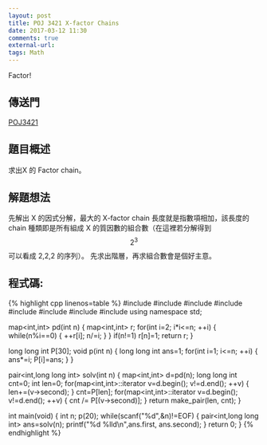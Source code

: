 ```yaml
---
layout: post
title: POJ 3421 X-factor Chains
date: 2017-03-12 11:30
comments: true
external-url:
tags: Math
---
```


Factor!

## 傳送門
[POJ3421](http://poj.org/problem?id=3421)

## 題目概述
求出X 的 Factor chain。


## 解題想法
先解出 X 的因式分解，最大的 X-factor chain 長度就是指數項相加，該長度的 chain 種類即是所有組成 X 的質因數的組合數（在這裡若分解得到 $$2^{3}$$ 可以看成 2,2,2 的序列）。
先求出階層，再求組合數會是個好主意。

## 程式碼:

{% highlight cpp linenos=table %}
#include <iostream>
#include <string>
#include <algorithm>
#include <functional>
#include <map>
#include <cstdio>
#include <cstdlib>
#include <cstring>
using namespace std;

map<int,int> pd(int n) {
    map<int,int> r;
    for(int i=2; i*i<=n; ++i) {
        while(n%i==0) {
            ++r[i];
            n/=i;
        }
    }
    if(n!=1) r[n]=1;
    return r;
}

long long int P[30];
void p(int n) {
    long long int ans=1;
    for(int i=1; i<=n; ++i) {
        ans*=i;
        P[i]=ans;
    }
}

pair<int,long long int> solv(int n) {
    map<int,int> d=pd(n);
    long long int cnt=0;
    int len=0;
    for(map<int,int>::iterator v=d.begin(); v!=d.end(); ++v) {
        len+=(v->second);
    }
    cnt=P[len];
    for(map<int,int>::iterator v=d.begin(); v!=d.end(); ++v) {
        cnt /= P[(v->second)];
    }
    return make_pair(len, cnt);
}


int main(void) {
    int n;
    p(20);
    while(scanf("%d",&n)!=EOF) {
        pair<int,long long int> ans=solv(n);
        printf("%d %lld\n",ans.first, ans.second);
    }
    return 0;
}
{% endhighlight %}

